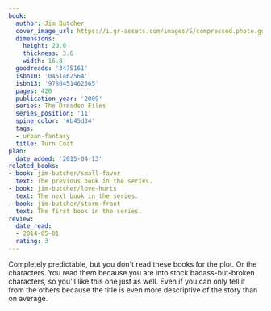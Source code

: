 ```yaml
---
book:
  author: Jim Butcher
  cover_image_url: https://i.gr-assets.com/images/S/compressed.photo.goodreads.com/books/1304027128l/3475161.jpg
  dimensions:
    height: 20.0
    thickness: 3.6
    width: 16.8
  goodreads: '3475161'
  isbn10: '0451462564'
  isbn13: '9780451462565'
  pages: 420
  publication_year: '2009'
  series: The Dresden Files
  series_position: '11'
  spine_color: '#b45d34'
  tags:
  - urban-fantasy
  title: Turn Coat
plan:
  date_added: '2015-04-13'
related_books:
- book: jim-butcher/small-favor
  text: The previous book in the series.
- book: jim-butcher/love-hurts
  text: The next book in the series.
- book: jim-butcher/storm-front
  text: The first book in the series.
review:
  date_read:
  - 2014-05-01
  rating: 3
---
```


Completely predictable, but you don't read these books for the plot. Or the characters. You read them because you are
into stock badass-but-broken characters, so you'll like this one just as well. Even if you can only tell it from the
others because the title is even more descriptive of the story than on average.
